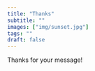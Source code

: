 ```yaml
---
title: "Thanks"
subtitle: ""
images: ["img/sunset.jpg"]
tags: ""
draft: false
---
```


Thanks for your message!